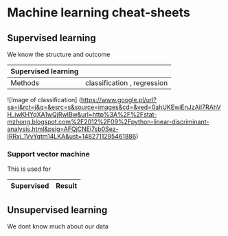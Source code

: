 # Machine learning cheat-sheets

## Supervised learning 
We know the structure and outcome

| Supervised learning |                          |
|---------------------|--------------------------|
| Methods             |classification , regression|


![Image of classification]
(https://www.google.pl/url?sa=i&rct=j&q=&esrc=s&source=images&cd=&ved=0ahUKEwiEnJzAiI7RAhVH_iwKHYqXA1wQjRwIBw&url=http%3A%2F%2Fstat-mzhong.blogspot.com%2F2012%2F09%2Fpython-linear-discriminant-analysis.html&psig=AFQjCNEi7sb0Sez-IRRxj_1VvYqtm14LKA&ust=1482711295461886)

### Support vector machine
This is used for 

| Supervised | Result |
|--------|--------|

## Unsupervised learning
We dont know much about our data


